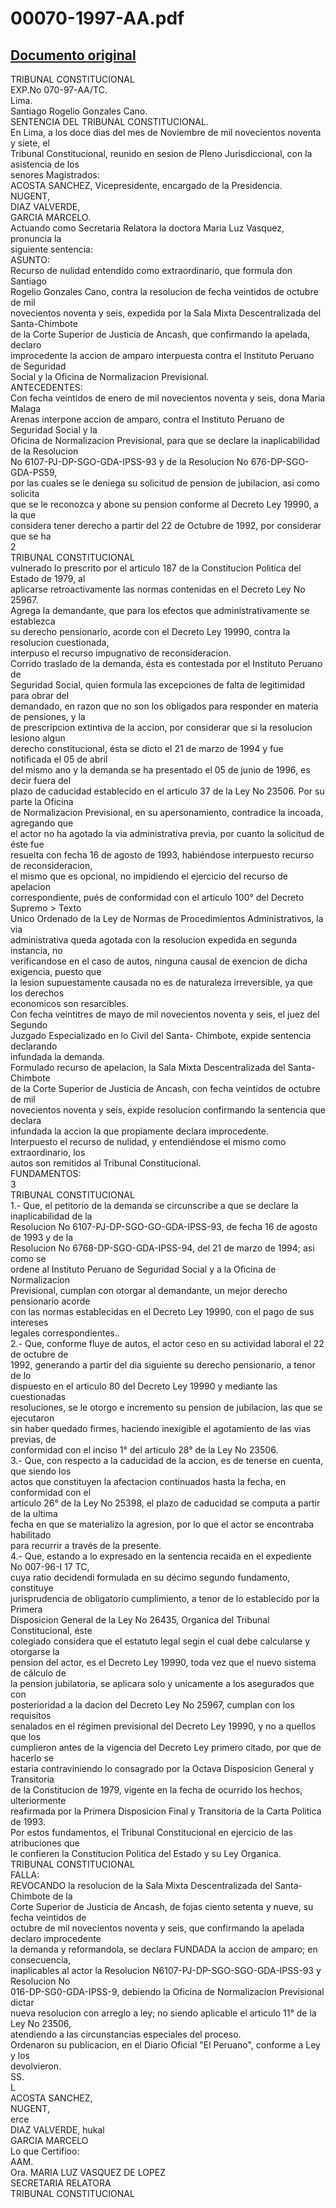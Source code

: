 
00070-1997-AA.pdf
=================
  
[Documento original](https://tc.gob.pe/jurisprudencia/1998/00070-1997-AA.pdf)  
---  
TRIBUNAL CONSTITUCIONAL  
EXP.No 070-97-AA/TC.  
Lima.  
Santiago Rogelio Gonzales Cano.  
SENTENCIA DEL TRIBUNAL CONSTITUCIONAL.  
En Lima, a los doce dias del mes de Noviembre de mil novecientos noventa y siete, el  
Tribunal Constitucional, reunido en sesion de Pleno Jurisdiccional, con la asistencia de los  
senores Magistrados:  
ACOSTA SANCHEZ, Vicepresidente, encargado de la Presidencia.  
NUGENT,  
DIAZ VALVERDE,  
GARCIA MARCELO.  
Actuando como Secretaria Relatora la doctora Maria Luz Vasquez, pronuncia la  
siguiente sentencia:  
ASUNTO:  
Recurso de nulidad entendido como extraordinario, que formula don Santiago  
Rogelio Gonzales Cano, contra la resolucion de fecha veintidos de octubre de mil  
novecientos noventa y seis, expedida por la Sala Mixta Descentralizada del Santa-Chimbote  
de la Corte Superior de Justicia de Ancash, que confirmando la apelada, declaro  
improcedente la accion de amparo interpuesta contra el Instituto Peruano de Seguridad  
Social y la Oficina de Normalizacion Previsional.  
ANTECEDENTES:  
Con fecha veintidos de enero de mil novecientos noventa y seis, dona Maria Malaga  
Arenas interpone accion de amparo, contra el Instituto Peruano de Seguridad Social y la  
Oficina de Normalizacion Previsional, para que se declare la inaplicabilidad de la Resolucion  
No 6107-PJ-DP-SGO-GDA-IPSS-93 y de la Resolucion No 676-DP-SGO-GDA-PS59,  
por las cuales se le deniega su solicitud de pension de jubilacion, asi como solicita  
que se le reconozca y abone su pension conforme al Decreto Ley 19990, a la que  
considera tener derecho a partir del 22 de Octubre de 1992, por considerar que se ha  
2  
TRIBUNAL CONSTITUCIONAL  
vulnerado lo prescrito por el articulo 187 de la Constitucion Politica del Estado de 1979, al  
aplicarse retroactivamente las normas contenidas en el Decreto Ley No 25967.  
Agrega la demandante, que para los efectos que administrativamente se establezca  
su derecho pensionario, acorde con el Decreto Ley 19990, contra la resolucion cuestionada,  
interpuso el recurso impugnativo de reconsideracion.  
Corrido traslado de la demanda, ésta es contestada por el Instituto Peruano de  
Seguridad Social, quien formula las excepciones de falta de legitimidad para obrar del  
demandado, en razon que no son los obligados para responder en materia de pensiones, y la  
de prescripcion extintiva de la accion, por considerar que si la resolucion lesiono algun  
derecho constitucional, ésta se dicto el 21 de marzo de 1994 y fue notificada el 05 de abril  
del mismo ano y la demanda se ha presentado el 05 de junio de 1996, es decir fuera del  
plazo de caducidad establecido en el articulo 37 de la Ley No 23506. Por su parte la Oficina  
de Normalizacion Previsional, en su apersonamiento, contradice la incoada, agregando que  
el actor no ha agotado la via administrativa previa, por cuanto la solicitud de éste fue  
resuelta con fecha 16 de agosto de 1993, habiéndose interpuesto recurso de reconsideracion,  
el mismo que es opcional, no impidiendo el ejercicio del recurso de apelacion  
correspondiente, pués de conformidad con el articulo 100° del Decreto Supremo > Texto  
Unico Ordenado de la Ley de Normas de Procedimientos Administrativos, la via  
administrativa queda agotada con la resolucion expedida en segunda instancia, no  
verificandose en el caso de autos, ninguna causal de exencion de dicha exigencia, puesto que  
la lesion supuestamente causada no es de naturaleza irreversible, ya que los derechos  
economicos son resarcibles.  
Con fecha veintitres de mayo de mil novecientos noventa y seis, el juez del Segundo  
Juzgado Especializado en lo Civil del Santa- Chimbote, expide sentencia declarando  
infundada la demanda.  
Formulado recurso de apelacion, la Sala Mixta Descentralizada del Santa-Chimbote  
de la Corte Superior de Justicia de Ancash, con fecha veintidos de octubre de mil  
novecientos noventa y seis, expide resolucion confirmando la sentencia que declara  
infundada la accion la que propiamente declara improcedente.  
Interpuesto el recurso de nulidad, y entendiéndose el mismo como extraordinario, los  
autos son remitidos al Tribunal Constitucional.  
FUNDAMENTOS:  
3  
TRIBUNAL CONSTITUCIONAL  
1.- Que, el petitorio de la demanda se circunscribe a que se declare la inaplicabilidad de la  
Resolucion No 6107-PJ-DP-SGO-GO-GDA-IPSS-93, de fecha 16 de agosto de 1993 y de la  
Resolucion No 6768-DP-SGO-GDA-IPSS-94, del 21 de marzo de 1994; asi como se  
ordene al Instituto Peruano de Seguridad Social y a la Oficina de Normalizacion  
Previsional, cumplan con otorgar al demandante, un mejor derecho pensionario acorde  
con las normas establecidas en el Decreto Ley 19990, con el pago de sus intereses  
legales correspondientes..  
2.- Que, conforme fluye de autos, el actor ceso en su actividad laboral el 22 de octubre de  
1992, generando a partir del dia siguiente su derecho pensionario, a tenor de lo  
dispuesto en el articulo 80 del Decreto Ley 19990 y mediante las cuestionadas  
resoluciones, se le otorgo e incremento su pension de jubilacion, las que se ejecutaron  
sin haber quedado firmes, haciendo inexigible el agotamiento de las vias previas, de  
conformidad con el inciso 1° del articulo 28° de la Ley No 23506.  
3.- Que, con respecto a la caducidad de la accion, es de tenerse en cuenta, que siendo los  
actos que constituyen la afectacion continuados hasta la fecha, en conformidad con el  
articulo 26° de la Ley No 25398, el plazo de caducidad se computa a partir de la ultima  
fecha en que se materializo la agresion, por lo que el actor se encontraba habilitado  
para recurrir a través de la presente.  
4.- Que, estando a lo expresado en la sentencia recaida en el expediente No 007-96-I 17 TC,  
cuya ratio decidendi formulada en su décimo segundo fundamento, constituye  
jurisprudencia de obligatorio cumplimiento, a tenor de lo establecido por la Primera  
Disposicion General de la Ley No 26435, Organica del Tribunal Constitucional, éste  
colegiado considera que el estatuto legal segin el cual debe calcularse y otorgarse la  
pension del actor, es el Decreto Ley 19990, toda vez que el nuevo sistema de câlculo de  
la pension jubilatoria, se aplicara solo y unicamente a los asegurados que con  
posterioridad a la dacion del Decreto Ley No 25967, cumplan con los requisitos  
senalados en el régimen previsional del Decreto Ley 19990, y no a quellos que los  
cumplieron antes de la vigencia del Decreto Ley primero citado, por que de hacerlo se  
estaria contraviniendo lo consagrado por la Octava Disposicion General y Transitoria  
de la Constitucion de 1979, vigente en la fecha de ocurrido los hechos, ulteriormente  
reafirmada por la Primera Disposicion Final y Transitoria de la Carta Politica de 1993.  
Por estos fundamentos, el Tribunal Constitucional en ejercicio de las atribuciones que  
le confieren la Constitucion Politica del Estado y su Ley Organica.  
TRIBUNAL CONSTITUCIONAL  
FALLA:  
REVOCANDO la resolucion de la Sala Mixta Descentralizada del Santa-Chimbote de la  
Corte Superior de Justicia de Ancash, de fojas ciento setenta y nueve, su fecha veintidos de  
octubre de mil novecientos noventa y seis, que confirmando la apelada declaro improcedente  
la demanda y reformandola, se declara FUNDADA la accion de amparo; en consecuencia,  
inaplicables al actor la Resolucion N6107-PJ-DP-SGO-SGO-GDA-IPSS-93 y Resolucion No  
016-DP-SG0-GDA-IPSS-9, debiendo la Oficina de Normalizacion Previsional dictar  
nueva resolucion con arreglo a ley; no siendo aplicable el articulo 11° de la Ley No 23506,  
atendiendo a las circunstancias especiales del proceso.  
Ordenaron su publicacion, en el Diario Oficial "El Peruano", conforme a Ley y los  
devolvieron.  
SS.  
L  
ACOSTA SANCHEZ,  
NUGENT,  
erce  
DIAZ VALVERDE, hukal  
GARCIA MARCELO  
Lo que Certifioo:  
AAM.  
Ora. MARIA LUZ VASQUEZ DE LOPEZ  
SECRETARIA RELATORA  
TRIBUNAL CONSTITUCIONAL